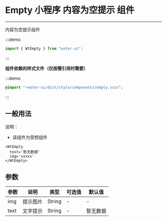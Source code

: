 # Empty 小程序 内容为空提示 组件

---

内容为空提示组件

:::demo

```js
import { WtEmpty } from "water-ui";
```

:::

**组件依赖的样式文件（仅按需引用时需要）**

:::demo

```scss
@import "~water-ui/dist/style/components/empty.scss";
```

:::

## 一般用法

说明：

- 该组件为受控组件

```
<WtEmpty
  text='暂无数据'
  img='xxxxx'
</WtEmpty>
```

## 参数

| 参数 | 说明     | 类型   | 可选值 | 默认值             |
| ---- | -------- | ------ | ------ | ------------------ |
| img  | 提示图片 | String | -      | -                 |
| text | 文字提示 | String | -      | 暂无数据 |
